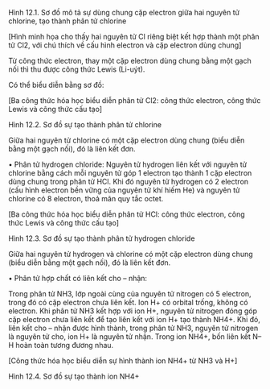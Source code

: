 Hình 12.1. Sơ đồ mô tả sự dùng chung cặp electron giữa hai nguyên tử chlorine, tạo thành phân tử chlorine

[Hình minh họa cho thấy hai nguyên tử Cl riêng biệt kết hợp thành một phân tử Cl2, với chú thích về cấu hình electron và cặp electron dùng chung]

Từ công thức electron, thay một cặp electron dùng chung bằng một gạch nối thì thu được công thức Lewis (Li-uýt).

Có thể biểu diễn bằng sơ đồ:

[Ba công thức hóa học biểu diễn phân tử Cl2: công thức electron, công thức Lewis và công thức cấu tạo]

Hình 12.2. Sơ đồ sự tạo thành phân tử chlorine

Giữa hai nguyên tử chlorine có một cặp electron dùng chung (biểu diễn bằng một gạch nối), đó là liên kết đơn.

• Phân tử hydrogen chloride: Nguyên tử hydrogen liên kết với nguyên tử chlorine bằng cách mỗi nguyên tử góp 1 electron tạo thành 1 cặp electron dùng chung trong phân tử HCl. Khi đó nguyên tử hydrogen có 2 electron (cấu hình electron bền vững của nguyên tử khí hiếm He) và nguyên tử chlorine có 8 electron, thoả mãn quy tắc octet.

[Ba công thức hóa học biểu diễn phân tử HCl: công thức electron, công thức Lewis và công thức cấu tạo]

Hình 12.3. Sơ đồ sự tạo thành phân tử hydrogen chloride

Giữa hai nguyên tử hydrogen và chlorine có một cặp electron dùng chung (biểu diễn bằng một gạch nối), đó là liên kết đơn.

• Phân tử hợp chất có liên kết cho – nhận:

Trong phân tử NH3, lớp ngoài cùng của nguyên tử nitrogen có 5 electron, trong đó có cặp electron chưa liên kết. Ion H+ có orbital trống, không có electron. Khi phân tử NH3 kết hợp với ion H+, nguyên tử nitrogen đóng góp cặp electron chưa liên kết để tạo liên kết với ion H+ tạo thành NH4+. Khi đó, liên kết cho – nhận được hình thành, trong phân tử NH3, nguyên tử nitrogen là nguyên tử cho, ion H+ là nguyên tử nhận. Trong ion NH4+, bốn liên kết N–H hoàn toàn tương đương nhau.

[Công thức hóa học biểu diễn sự hình thành ion NH4+ từ NH3 và H+]

Hình 12.4. Sơ đồ sự tạo thành ion NH4+